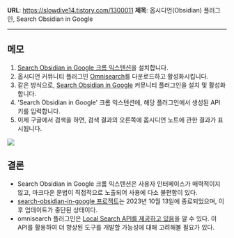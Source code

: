 **URL**: https://slowdive14.tistory.com/1300011
**제목**: 옵시디언(Obsidian) 플러그인, Search Obsidian in Google

---

## 메모
1. [Search Obsidian in Google 크롬 익스텐션](https://chromewebstore.google.com/detail/search-obsidian-in-google/dkefnggaipjamcbnjdlapgilhlaikbme)을 설치합니다.
2. 옵시디언 커뮤니티 플러그인 [Omnisearch](https://obsidian.md/plugins?id=omnisearch)를 다운로드하고 활성화시킵니다.
3. 같은 방식으로, [Search Obsidian in Google](https://github.com/qazxcdswe123/search-obsidian-in-google) 커뮤니티 플러그인을 설치 및 활성화합니다.
4. 'Search Obsidian in Google' 크롬 익스텐션에, 해당 플러그인에서 생성된 API 키를 입력합니다.
5. 이제 구글에서 검색을 하면, 검색 결과의 오른쪽에 옵시디언 노트에 관한 결과가 표시됩니다.

![](https://i.imgur.com/aBzLXG3.png)

## 결론
- Search Obsidian in Google 크롬 익스텐션은 사용자 인터페이스가 매력적이지 않고, 마크다운 문법이 직접적으로 노출되어 사용에 다소 불편함이 있다.
- [search-obsidian-in-google 프로젝트](https://github.com/qazxcdswe123/search-obsidian-in-google)는 2023년 10월 13일에 종료되었으며, 이후 업데이트가 중단된 상태이다.
- omnisearch 플러그인은 [Local Search API를 제공하고 있음](https://publish.obsidian.md/omnisearch/Public+API+%26+URL+Scheme)을 알 수 있다. 이 API를 활용하여 더 향상된 도구를 개발할 가능성에 대해 고려해볼 필요가 있다.
